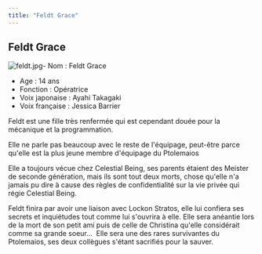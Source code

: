```yaml
---
title: "Feldt Grace"
---
```


Feldt Grace
-----------

![feldt.jpg](/images/stories/saga/gundam00/persos/feldt.jpg "feldt.jpg")- Nom : Feldt Grace   
- Age : 14 ans   
- Fonction : Opératrice  
- Voix japonaise : Ayahi Takagaki  
- Voix française : Jessica Barrier


Feldt est une fille très renfermée qui est cependant douée pour la mécanique et la programmation.


Elle ne parle pas beaucoup avec le reste de l'équipage, peut-être parce qu'elle est la plus jeune membre d'équipage du Ptolemaios


Elle a toujours vécue chez Celestial Being, ses parents étaient des Meister de seconde génération, mais ils sont tout deux morts, chose qu'elle n'a jamais pu dire à cause des règles de confidentialité sur la vie privée qui régie Celestial Being.




Feldt finira par avoir une liaison avec Lockon Stratos, elle lui confiera ses secrets et inquiétudes tout comme lui s'ouvrira à elle. Elle sera anéantie lors de la mort de son petit ami puis de celle de Christina qu'elle considérait comme sa grande soeur...  Elle sera une des rares survivantes du Ptolemaios, ses deux collègues s'étant sacrifiés pour la sauver.


